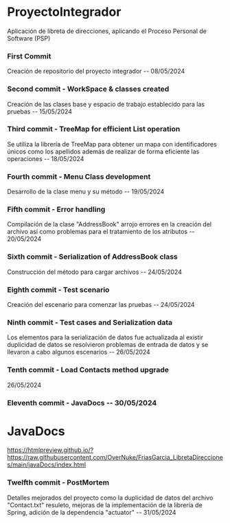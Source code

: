 # ProyectoIntegrador
Aplicación de libreta de direcciones, aplicando el Proceso Personal de Software (PSP)

### First Commit
Creación de repositorio del proyecto integrador -- 08/05/2024

### Second commit - WorkSpace & classes created
Creación de las clases base y espacio de trabajo establecido para las pruebas -- 15/05/2024

### Third commit - TreeMap for efficient List operation
Se utiliza la librería de TreeMap para obtener un mapa con identificadores únicos
como los apellidos además de realizar de forma eficiente las operaciones -- 18/05/2024

### Fourth commit - Menu Class development
Desarrollo de la clase menu y su método -- 19/05/2024

### Fifth commit - Error handling
Compilación de la clase "AddressBook" arrojo errores en la creación del archivo así como
problemas para el tratamiento de los atributos -- 20/05/2024

### Sixth commit - Serialization of AddressBook class
Construcción del método para cargar archivos -- 24/05/2024 

### Eighth commit - Test scenario
Creación del escenario para comenzar las pruebas -- 24/05/2024

### Ninth commit - Test cases and Serialization data
Los elementos para la serialización de datos fue actualizada al existir duplicidad de datos
se resolvieron problemas de entrada de datos y se llevaron a cabo algunos escenarios -- 26/05/2024

### Tenth commit - Load Contacts method upgrade
26/05/2024

### Eleventh commit - JavaDocs -- 30/05/2024
# JavaDocs
https://htmlpreview.github.io/?https://raw.githubusercontent.com/OverNuke/FriasGarcia_LibretaDirecciones/main/javaDocs/index.html

### Twelfth commit - PostMortem
Detalles mejorados del proyecto como la duplicidad de datos del archivo "Contact.txt" resuleto, mejoras de la implementación 
de la librería de Spring, adición de la dependencia "actuator" -- 31/05/2024
